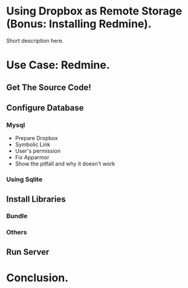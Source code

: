 # Using Dropbox as Remote Storage (Bonus: Installing Redmine).

Short description here.

# Use Case: Redmine.

## Get The Source Code!

## Configure Database

### Mysql

* Prepare Dropbox
* Symbolic Link
* User's permission
* Fix Apparmor
* Show the pitfall and why it doesn't work

### Using Sqlite

## Install Libraries

### Bundle

### Others

## Run Server

# Conclusion.
